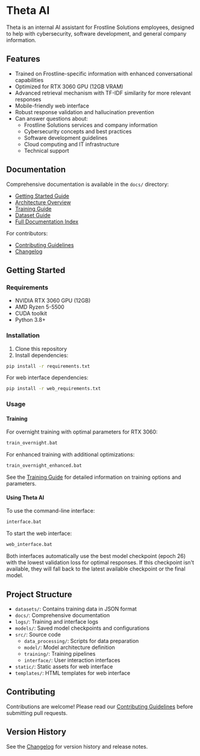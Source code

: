 # Theta AI

Theta is an internal AI assistant for Frostline Solutions employees, designed to help with cybersecurity, software development, and general company information.

## Features

- Trained on Frostline-specific information with enhanced conversational capabilities
- Optimized for RTX 3060 GPU (12GB VRAM)
- Advanced retrieval mechanism with TF-IDF similarity for more relevant responses
- Mobile-friendly web interface
- Robust response validation and hallucination prevention
- Can answer questions about:
  - Frostline Solutions services and company information
  - Cybersecurity concepts and best practices
  - Software development guidelines
  - Cloud computing and IT infrastructure
  - Technical support

## Documentation

Comprehensive documentation is available in the `docs/` directory:

- [Getting Started Guide](docs/getting_started.md)
- [Architecture Overview](docs/architecture.md)
- [Training Guide](docs/training_guide.md)
- [Dataset Guide](docs/dataset_guide.md)
- [Full Documentation Index](docs/README.md)

For contributors:
- [Contributing Guidelines](CONTRIBUTING.md)
- [Changelog](CHANGELOG.md)

## Getting Started

### Requirements

- NVIDIA RTX 3060 GPU (12GB)
- AMD Ryzen 5-5500
- CUDA toolkit
- Python 3.8+

### Installation

1. Clone this repository
2. Install dependencies:

```bash
pip install -r requirements.txt
```

For web interface dependencies:

```bash
pip install -r web_requirements.txt
```

### Usage

#### Training

For overnight training with optimal parameters for RTX 3060:

```bash
train_overnight.bat
```

For enhanced training with additional optimizations:

```bash
train_overnight_enhanced.bat
```

See the [Training Guide](docs/training_guide.md) for detailed information on training options and parameters.

#### Using Theta AI

To use the command-line interface:

```bash
interface.bat
```

To start the web interface:

```bash
web_interface.bat
```

Both interfaces automatically use the best model checkpoint (epoch 26) with the lowest validation loss for optimal responses. If this checkpoint isn't available, they will fall back to the latest available checkpoint or the final model.

## Project Structure

- `datasets/`: Contains training data in JSON format
- `docs/`: Comprehensive documentation
- `logs/`: Training and interface logs
- `models/`: Saved model checkpoints and configurations
- `src/`: Source code
  - `data_processing/`: Scripts for data preparation
  - `model/`: Model architecture definition
  - `training/`: Training pipelines
  - `interface/`: User interaction interfaces
- `static/`: Static assets for web interface
- `templates/`: HTML templates for web interface

## Contributing

Contributions are welcome! Please read our [Contributing Guidelines](CONTRIBUTING.md) before submitting pull requests.

## Version History

See the [Changelog](CHANGELOG.md) for version history and release notes.
